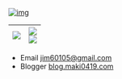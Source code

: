 [![img](https://github.com/jim60105/jim60105/raw/master/DSC07219.png)](https://blog.maki0419.com/2020/03/niz-atom68-micro82.html)

|<a href="https://github.com/jim60105"><img src="https://github.com/jim60105/jim60105/blob/master/base-metrics.svg" /></a>|<a href="https://github.com/jim60105"><img src="https://github.com/jim60105/jim60105/blob/master/activity-metrics.svg" /><br><img src="https://github.com/jim60105/jim60105/blob/master/habits-metrics.svg" /></a>|
|---|---|

* Email jim60105@gmail.com
* Blogger [blog.maki0419.com](https://blog.maki0419.com)
